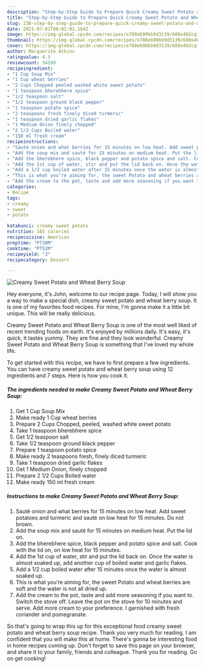 ```yaml
---
description: "Step-by-Step Guide to Prepare Quick Creamy Sweet Potato and Wheat Berry Soup"
title: "Step-by-Step Guide to Prepare Quick Creamy Sweet Potato and Wheat Berry Soup"
slug: 236-step-by-step-guide-to-prepare-quick-creamy-sweet-potato-and-wheat-berry-soup
date: 2021-07-01T06:01:01.104Z
image: https://img-global.cpcdn.com/recipes/e788eb90bb9d3139/680x482cq70/creamy-sweet-potato-and-wheat-berry-soup-recipe-main-photo.jpg
thumbnail: https://img-global.cpcdn.com/recipes/e788eb90bb9d3139/680x482cq70/creamy-sweet-potato-and-wheat-berry-soup-recipe-main-photo.jpg
cover: https://img-global.cpcdn.com/recipes/e788eb90bb9d3139/680x482cq70/creamy-sweet-potato-and-wheat-berry-soup-recipe-main-photo.jpg
author: Marguerite Atkins
ratingvalue: 4.3
reviewcount: 34199
recipeingredient:
- "1 Cup Soup Mix"
- "1 Cup wheat berries"
- "2 Cups Chopped peeled washed white sweet potato"
- "1 teaspoon bherebhere spice"
- "1/2 teaspoon salt"
- "1/2 teaspoon ground black pepper"
- "1 teaspoon potato spice"
- "2 teaspoons fresh finely diced turmeric"
- "1 teaspoon dried garlic flakes"
- "1 Medium Onion finely chopped"
- "2 1/2 Cups Boiled water"
- "150 ml fresh cream"
recipeinstructions:
- "Sauté onion and what berries for 15 minutes on low heat. Add sweet potatoes and turmeric and sauté on low heat for 15 minutes. Do not brown."
- "Add the soup mix and sauté for 15 minutes on medium heat. Put the lid on."
- "Add the bherebhere spice, black pepper and potato spice and salt. Cook with the lid on, on low heat for 15 minutes."
- "Add the 1st cup of water, stir and put the lid back on. Once the water is almost soaked up, add another cup of boiled water and garlic flakes."
- "Add a 1/2 cup boiled water after 15 minutes once the water is almost soaked up."
- "This is what you’re aiming for, the sweet Potato and wheat berries are soft and the water is not all dried up."
- "Add the cream to the pot, taste and add more seasoning if you want to. Switch the stove off. Leave the pot on the stove for 10 minutes and serve. Add more cream to your preference. I garnished with fresh coriander and pomegranate."
categories:
- Recipe
tags:
- creamy
- sweet
- potato

katakunci: creamy sweet potato 
nutrition: 165 calories
recipecuisine: American
preptime: "PT30M"
cooktime: "PT52M"
recipeyield: "3"
recipecategory: Dessert

---
```



![Creamy Sweet Potato and Wheat Berry Soup](https://img-global.cpcdn.com/recipes/e788eb90bb9d3139/680x482cq70/creamy-sweet-potato-and-wheat-berry-soup-recipe-main-photo.jpg)

Hey everyone, it's John, welcome to our recipe page. Today, I will show you a way to make a special dish, creamy sweet potato and wheat berry soup. It is one of my favorites food recipes. For mine, I'm gonna make it a little bit unique. This will be really delicious.

Creamy Sweet Potato and Wheat Berry Soup is one of the most well liked of recent trending foods on earth. It's enjoyed by millions daily. It's easy, it's quick, it tastes yummy. They are fine and they look wonderful. Creamy Sweet Potato and Wheat Berry Soup is something that I've loved my whole life.




To get started with this recipe, we have to first prepare a few ingredients. You can have creamy sweet potato and wheat berry soup using 12 ingredients and 7 steps. Here is how you cook it.

<!--inarticleads1-->

##### The ingredients needed to make Creamy Sweet Potato and Wheat Berry Soup:

1. Get 1 Cup Soup Mix
1. Make ready 1 Cup wheat berries
1. Prepare 2 Cups Chopped, peeled, washed white sweet potato
1. Take 1 teaspoon bherebhere spice
1. Get 1/2 teaspoon salt
1. Take 1/2 teaspoon ground black pepper
1. Prepare 1 teaspoon potato spice
1. Make ready 2 teaspoons fresh, finely diced turmeric
1. Take 1 teaspoon dried garlic flakes
1. Get 1 Medium Onion, finely chopped
1. Prepare 2 1/2 Cups Boiled water
1. Make ready 150 ml fresh cream




<!--inarticleads2-->

##### Instructions to make Creamy Sweet Potato and Wheat Berry Soup:

1. Sauté onion and what berries for 15 minutes on low heat. Add sweet potatoes and turmeric and sauté on low heat for 15 minutes. Do not brown.
1. Add the soup mix and sauté for 15 minutes on medium heat. Put the lid on.
1. Add the bherebhere spice, black pepper and potato spice and salt. Cook with the lid on, on low heat for 15 minutes.
1. Add the 1st cup of water, stir and put the lid back on. Once the water is almost soaked up, add another cup of boiled water and garlic flakes.
1. Add a 1/2 cup boiled water after 15 minutes once the water is almost soaked up.
1. This is what you’re aiming for, the sweet Potato and wheat berries are soft and the water is not all dried up.
1. Add the cream to the pot, taste and add more seasoning if you want to. Switch the stove off. Leave the pot on the stove for 10 minutes and serve. Add more cream to your preference. I garnished with fresh coriander and pomegranate.




So that's going to wrap this up for this exceptional food creamy sweet potato and wheat berry soup recipe. Thank you very much for reading. I am confident that you will make this at home. There's gonna be interesting food in home recipes coming up. Don't forget to save this page on your browser, and share it to your family, friends and colleague. Thank you for reading. Go on get cooking!

